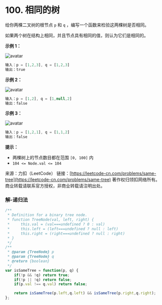 # 100. 相同的树

给你两棵二叉树的根节点 `p` 和 `q` ，编写一个函数来检验这两棵树是否相同。

如果两个树在结构上相同，并且节点具有相同的值，则认为它们是相同的。

**示例 1：**

![avatar](https://assets.leetcode.com/uploads/2020/12/20/ex1.jpg)

```js
输入：p = [1,2,3], q = [1,2,3]
输出：true
```

**示例 2：**

![avatar](https://assets.leetcode.com/uploads/2020/12/20/ex2.jpg)

```js
输入：p = [1,2], q = [1,null,2]
输出：false
```

**示例 3：**

![avatar](https://assets.leetcode.com/uploads/2020/12/20/ex3.jpg)

```js
输入：p = [1,2,1], q = [1,1,2]
输出：false
```

**提示：**

- 两棵树上的节点数目都在范围 `[0, 100]` 内
- `104 <= Node.val <= 104`


来源：力扣（LeetCode）
链接：[https://leetcode-cn.com/problems/same-tree](https://leetcode-cn.com/problems/same-tree)
著作权归领扣网络所有。商业转载请联系官方授权，非商业转载请注明出处。


### 解-递归法

```js
/**
 * Definition for a binary tree node.
 * function TreeNode(val, left, right) {
 *     this.val = (val===undefined ? 0 : val)
 *     this.left = (left===undefined ? null : left)
 *     this.right = (right===undefined ? null : right)
 * }
 */
/**
 * @param {TreeNode} p
 * @param {TreeNode} q
 * @return {boolean}
 */
var isSameTree = function(p, q) {
	if(!p && !q) return true;
	if(!p || !q) return false;
	if(p.val !== q.val) return false;

	return isSameTree(p.left,q.left) && isSameTree(p.right,q.right);
};
```